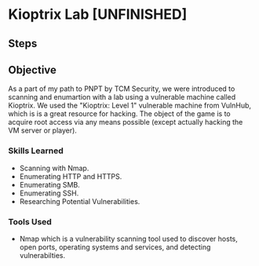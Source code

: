 # Kioptrix Lab [UNFINISHED]

## Steps


## Objective

As a part of my path to PNPT by TCM Security, we were introduced to scanning and enumartion with a lab using a vulnerable machine called Kioptrix. We used the "Kioptrix: Level 1" vulnerable machine from VulnHub, which is is a great resource for hacking. The object of the game is to acquire root access via any means possible (except actually hacking the VM server or player).

### Skills Learned

- Scanning with Nmap.
- Enumerating HTTP and HTTPS.
- Enumerating SMB.
- Enumerating SSH.
- Researching Potential Vulnerabilities.

### Tools Used

- Nmap which is a vulnerability scanning tool used to discover hosts, open ports, operating systems and services, and detecting vulnerabilties.

